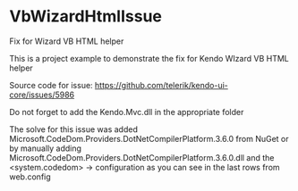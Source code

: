 # VbWizardHtmlIssue
Fix for Wizard VB HTML helper

This is a project example to demonstrate the fix for Kendo WIzard VB HTML helper

Source code for issue: https://github.com/telerik/kendo-ui-core/issues/5986

Do not forget to add the Kendo.Mvc.dll in the appropriate folder

The solve for this issue was added Microsoft.CodeDom.Providers.DotNetCompilerPlatform.3.6.0 from NuGet 
or by manually adding Microsoft.CodeDom.Providers.DotNetCompilerPlatform.3.6.0.dll 
and the <system.codedom> -> <compilers> configuration as you can see in the last rows from web.config

